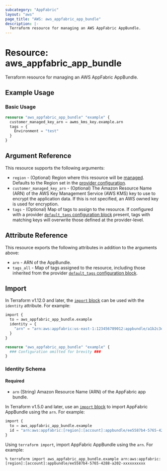 ```yaml
---
subcategory: "AppFabric"
layout: "aws"
page_title: "AWS: aws_appfabric_app_bundle"
description: |-
  Terraform resource for managing an AWS AppFabric AppBundle.
---
```


# Resource: aws_appfabric_app_bundle

Terraform resource for managing an AWS AppFabric AppBundle.

## Example Usage

### Basic Usage

```terraform
resource "aws_appfabric_app_bundle" "example" {
  customer_managed_key_arn = awms_kms_key.example.arn
  tags = {
    Environment = "test"
  }
}
```

## Argument Reference

This resource supports the following arguments:

* `region` - (Optional) Region where this resource will be [managed](https://docs.aws.amazon.com/general/latest/gr/rande.html#regional-endpoints). Defaults to the Region set in the [provider configuration](https://registry.terraform.io/providers/hashicorp/aws/latest/docs#aws-configuration-reference).
* `customer_managed_key_arn` - (Optional) The Amazon Resource Name (ARN) of the AWS Key Management Service (AWS KMS) key to use to encrypt the application data. If this is not specified, an AWS owned key is used for encryption.
* `tags` - (Optional) Map of tags to assign to the resource. If configured with a provider [`default_tags` configuration block](https://registry.terraform.io/providers/hashicorp/aws/latest/docs#default_tags-configuration-block) present, tags with matching keys will overwrite those defined at the provider-level.

## Attribute Reference

This resource exports the following attributes in addition to the arguments above:

* `arn` - ARN of the AppBundle.
* `tags_all` - Map of tags assigned to the resource, including those inherited from the provider [`default_tags` configuration block](https://registry.terraform.io/providers/hashicorp/aws/latest/docs#default_tags-configuration-block).

## Import


In Terraform v1.12.0 and later, the [`import` block](https://developer.hashicorp.com/terraform/language/import) can be used with the `identity` attribute. For example:

```terraform
import {
  to = aws_appfabric_app_bundle.example
  identity = {
    "arn" = "arn:aws:appfabric:us-east-1:123456789012:appbundle/a1b2c3d4-5678-90ab-cdef-EXAMPLE11111"
  }
}

resource "aws_appfabric_app_bundle" "example" {
  ### Configuration omitted for brevity ###
}
```

### Identity Schema

#### Required

- `arn` (String) Amazon Resource Name (ARN) of the AppFabric app bundle.

In Terraform v1.5.0 and later, use an [`import` block](https://developer.hashicorp.com/terraform/language/import) to import AppFabric AppBundle using the `arn`. For example:

```terraform
import {
  to = aws_appfabric_app_bundle.example
  id = "arn:aws:appfabric:[region]:[account]:appbundle/ee5587b4-5765-4288-a202-xxxxxxxxxx"
}
```

Using `terraform import`, import AppFabric AppBundle using the `arn`. For example:

```console
% terraform import aws_appfabric_app_bundle.example arn:aws:appfabric:[region]:[account]:appbundle/ee5587b4-5765-4288-a202-xxxxxxxxxx
```
